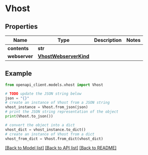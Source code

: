 # Vhost


## Properties

Name | Type | Description | Notes
------------ | ------------- | ------------- | -------------
**contents** | **str** |  | 
**webserver** | [**VhostWebserverKind**](VhostWebserverKind.md) |  | 

## Example

```python
from openapi_client.models.vhost import Vhost

# TODO update the JSON string below
json = "{}"
# create an instance of Vhost from a JSON string
vhost_instance = Vhost.from_json(json)
# print the JSON string representation of the object
print(Vhost.to_json())

# convert the object into a dict
vhost_dict = vhost_instance.to_dict()
# create an instance of Vhost from a dict
vhost_from_dict = Vhost.from_dict(vhost_dict)
```
[[Back to Model list]](../README.md#documentation-for-models) [[Back to API list]](../README.md#documentation-for-api-endpoints) [[Back to README]](../README.md)


